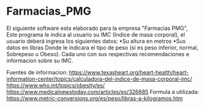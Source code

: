 # Farmacias_PMG

El siguiente software esta elaborado para la empresa "Farmacias PMG", Este programa le indica al usuario su IMC (Indice de masa corporal), el usuario deberá ingresa los siguientes datos: 
•Su altura en metros
•Sus datos en libras
Donde le indicara el tipo de peso (si es peso inferior, normal, Sobrepeso u Obeso).
Cada uno con sus respectivas recomendaciones e informacion sobre su IMC.  

Fuentes de informacion: 
https://www.texasheart.org/heart-health/heart-information-center/topics/calculadora-del-indice-de-masa-corporal-imc/
https://www.who.int/topics/obesity/es/
https://www.medicalnewstoday.com/articles/es/326685
Formula a utilizada:
https://www.metric-conversions.org/es/peso/libras-a-kilogramos.htm
